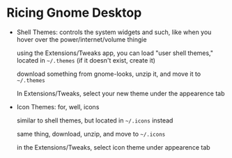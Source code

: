 # Ricing Gnome Desktop
- Shell Themes:
    controls the system widgets and such, like when you hover over the power/internet/volume thingie

    using the Extensions/Tweaks app, you can load "user shell themes," located in ```~/.themes``` (if it doesn't exist, create it)
    
    download something from gnome-looks, unzip it, and move it to ```~/.themes```

    In Extensions/Tweaks, select your new theme under the appearence tab

- Icon Themes:
    for, well, icons

    similar to shell themes, but located in ```~/.icons``` instead

    same thing, download, unzip, and move to ```~/.icons```

    in the Extensions/Tweaks, select icon theme under appearence tab